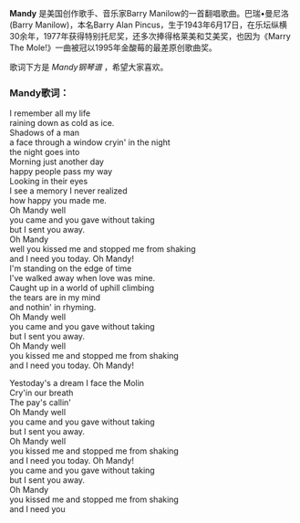 

**Mandy** 是美国创作歌手、音乐家Barry Manilow的一首翻唱歌曲。巴瑞•曼尼洛(Barry Manilow)，本名Barry Alan
Pincus，生于1943年6月17日，在乐坛纵横30余年，1977年获得特别托尼奖，还多次捧得格莱美和艾美奖，也因为《Marry The
Mole!》一曲被冠以1995年金酸莓的最差原创歌曲奖。

  
歌词下方是 _Mandy钢琴谱_ ，希望大家喜欢。

### Mandy歌词：

I remember all my life  
raining down as cold as ice.  
Shadows of a man  
a face through a window cryin' in the night  
the night goes into  
Morning just another day  
happy people pass my way  
Looking in their eyes  
I see a memory I never realized  
how happy you made me.  
Oh Mandy well  
you came and you gave without taking  
but I sent you away.  
Oh Mandy  
well you kissed me and stopped me from shaking  
and I need you today. Oh Mandy!  
I'm standing on the edge of time  
I've walked away when love was mine.  
Caught up in a world of uphill climbing  
the tears are in my mind  
and nothin' in rhyming.  
Oh Mandy well  
you came and you gave without taking  
but I sent you away.  
Oh Mandy well  
you kissed me and stopped me from shaking  
and I need you today. Oh Mandy!

Yestoday's a dream I face the Molin  
Cry'in our breath  
The pay's callin'  
Oh Mandy well  
you came and you gave without taking  
but I sent you away.  
Oh Mandy well  
you kissed me and stopped me from shaking  
and I need you today. Oh Mandy!  
you came and you gave without taking  
but I sent you away.  
Oh Mandy  
you kissed me and stopped me from shaking  
and I need you

